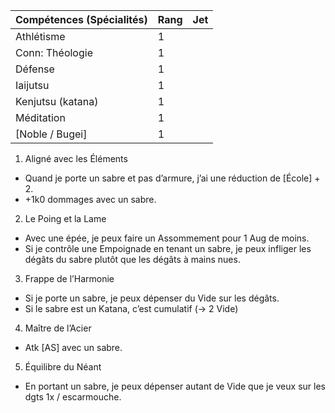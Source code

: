 | Compétences (Spécialités)                     | Rang  | Jet
| --------------------------------------------- | ----- | -------
| Athlétisme                                    | 1     |
| Conn: Théologie                               | 1     |
| Défense                                       | 1     |
| Iaijutsu                                      | 1     |
| Kenjutsu (katana)                             | 1     |
| Méditation                                    | 1     |
| [Noble / Bugei]                               | 1     |

1. Aligné avec les Éléments
  * Quand je porte un sabre et pas d’armure, j’ai une réduction de [École] + 2.
  * +1k0 dommages avec un sabre.
2. Le Poing et la Lame
  * Avec une épée, je peux faire un Assommement pour 1 Aug de moins.
  * Si je contrôle une Empoignade en tenant un sabre, je peux infliger les dégâts
    du sabre plutôt que les dégâts à mains nues.
3. Frappe de l’Harmonie
  * Si je porte un sabre, je peux dépenser du Vide sur les dégâts.
  * Si le sabre est un Katana, c’est cumulatif (-> 2 Vide)
4. Maître de l’Acier
  * Atk [AS] avec un sabre.
5. Équilibre du Néant
  * En portant un sabre, je peux dépenser autant de Vide que je veux sur les dgts
    1x / escarmouche.
